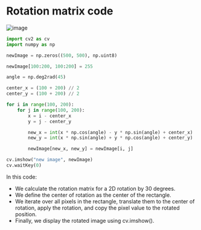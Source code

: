 # Rotation matrix code

![image](https://github.com/ToheedAsghar/Practice_CV/assets/121859513/04ae9f4d-1dd5-42a5-af57-880818b50eda)



```python
import cv2 as cv
import numpy as np

newImage = np.zeros((500, 500), np.uint8)

newImage[100:200, 100:200] = 255

angle = np.deg2rad(45)

center_x = (100 + 200) // 2
center_y = (100 + 200) // 2

for i in range(100, 200):
    for j in range(100, 200):
        x = i - center_x
        y = j - center_y

        new_x = int(x * np.cos(angle) - y * np.sin(angle) + center_x)
        new_y = int(x * np.sin(angle) + y * np.cos(angle) + center_y)

        newImage[new_x, new_y] = newImage[i, j]

cv.imshow("new image", newImage)
cv.waitKey(0)

```

In this code:

- We calculate the rotation matrix for a 2D rotation by 30 degrees.
- We define the center of rotation as the center of the rectangle.
- We iterate over all pixels in the rectangle, translate them to the center of rotation, apply the rotation, and copy the pixel value to the rotated position.
- Finally, we display the rotated image using cv.imshow().
